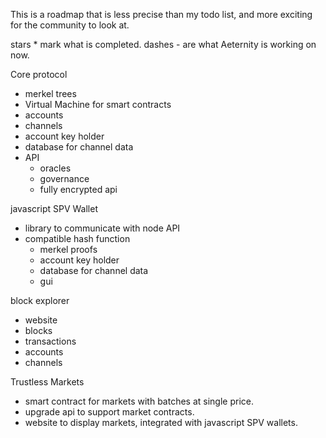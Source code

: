 This is a roadmap that is less precise than my todo list, and more exciting for the community to look at.

stars * mark what is completed.
dashes - are what Aeternity is working on now.

Core protocol

* merkel trees
* Virtual Machine for smart contracts
* accounts
* channels
* account key holder
* database for channel data
* API
  - oracles
  - governance
  - fully encrypted api

javascript SPV Wallet

* library to communicate with node API
* compatible hash function
  - merkel proofs
  - account key holder
  - database for channel data
  - gui

block explorer

  - website
  - blocks
  - transactions
  - accounts
  - channels

Trustless Markets

  - smart contract for markets with batches at single price.
  - upgrade api to support market contracts.
  - website to display markets, integrated with javascript SPV wallets.